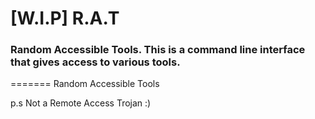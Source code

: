 # [W.I.P] R.A.T 

### Random Accessible Tools. This is a command line interface that gives access to various tools. 
=======
Random Accessible Tools 

p.s Not a Remote Access Trojan :)
